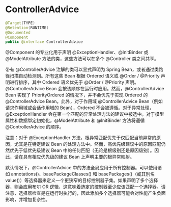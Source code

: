 # ControllerAdvice

```java
@Target(TYPE)
@Retention(RUNTIME)
@Documented
@Component
public @interface ControllerAdvice
```

@Component 的专业化用于声明 @ExceptionHandler、@InitBinder 或 @ModelAttribute 方法的类，这些方法可以在多个 @Controller 类之间共享。

带有 @ControllerAdvice 注解的类可以显式声明为 Spring Bean，或者通过类路径扫描自动检测到。所有这些 Bean 根据 Ordered 语义或 @Order / @Priority 声明进行排序，其中 Ordered 语义优先于 @Order / @Priority 声明。@ControllerAdvice Bean 会按该顺序在运行时应用。然而，@ControllerAdvice Bean 实现了 PriorityOrdered 的情况下，并不会优先于实现 Ordered 的 @ControllerAdvice Bean。此外，对于作用域 @ControllerAdvice Bean（例如请求作用域或会话作用域的 Bean），Ordered 不会被遵循。对于异常处理，@ExceptionHandler 会在第一个匹配的异常处理方法的建议中被选中。对于模型属性和数据绑定初始化，@ModelAttribute 和 @InitBinder 方法将遵循 @ControllerAdvice 的顺序。

注意：对于 @ExceptionHandler 方法，根异常匹配优先于仅匹配当前异常的原因，尤其是在特定建议 Bean 的处理方法中。然而，高优先级建议中的原因匹配仍然优先于低优先级建议 Bean 中的任何匹配（无论是根级别还是原因级别）。因此，请在具有相应优先级的建议 Bean 上声明主要的根异常映射。

默认情况下，@ControllerAdvice 中的方法全局应用于所有控制器。可以使用诸如 annotations()、basePackageClasses() 和 basePackages()（或其别名 value()）等选择器来定义一个更狭窄的目标控制器子集。如果声明了多个选择器，则会应用布尔 OR 逻辑，这意味着选定的控制器至少应该匹配一个选择器。请注意，选择器检查是在运行时执行的，因此添加多个选择器可能会对性能产生负面影响，并增加复杂性。